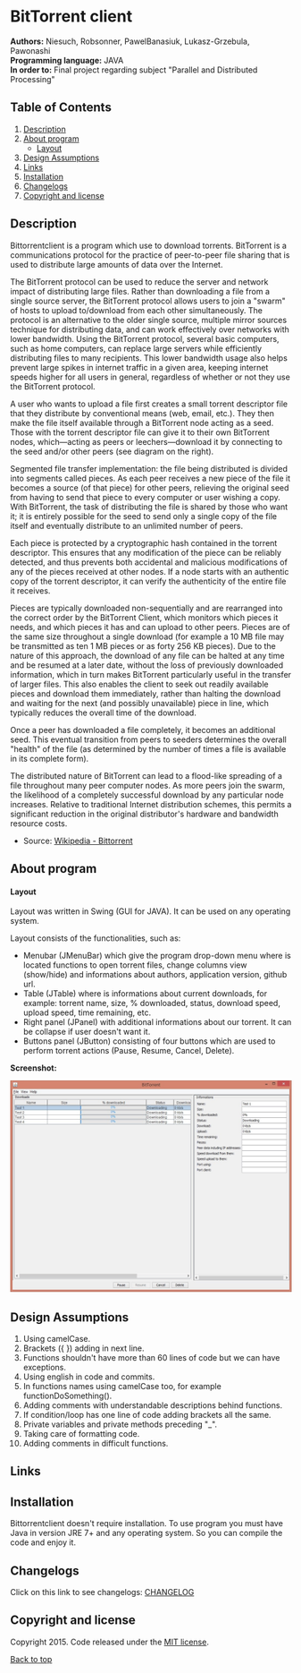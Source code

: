 # BitTorrent client
<b>Authors:</b> Niesuch, Robsonner, PawelBanasiuk, Lukasz-Grzebula, Pawonashi <br />
<b>Programming language:</b> JAVA <br />
<b>In order to:</b> Final project regarding subject "Parallel and Distributed Processing" <br />

## Table of Contents
1. [Description](https://github.com/niesuch/bittorrentclient/blob/master/README.md#description)
2. [About program](https://github.com/niesuch/bittorrentclient/blob/master/README.md#about-program)
	* [Layout](https://github.com/niesuch/bittorrentclient/blob/master/README.md#layout)
3. [Design Assumptions](https://github.com/niesuch/bittorrentclient/blob/master/README.md#desing-assumptions)
4. [Links](https://github.com/niesuch/bittorrentclient/blob/master/README.md#links)
5. [Installation](https://github.com/niesuch/bittorrentclient/blob/master/README.md#installation)
6. [Changelogs](https://github.com/niesuch/bittorrentclient/blob/master/README.md#changelogs)
7. [Copyright and license](https://github.com/niesuch/bittorrentclient/blob/master/README.md#copyright-and-license)

## Description
Bittorrentclient is a program which use to download torrents. BitTorrent is a communications protocol for the practice of peer-to-peer file sharing that is used to distribute large amounts of data over the Internet.

The BitTorrent protocol can be used to reduce the server and network impact of distributing large files. Rather than downloading a file from a single source server, the BitTorrent protocol allows users to join a "swarm" of hosts to upload to/download from each other simultaneously. The protocol is an alternative to the older single source, multiple mirror sources technique for distributing data, and can work effectively over networks with lower bandwidth. Using the BitTorrent protocol, several basic computers, such as home computers, can replace large servers while efficiently distributing files to many recipients. This lower bandwidth usage also helps prevent large spikes in internet traffic in a given area, keeping internet speeds higher for all users in general, regardless of whether or not they use the BitTorrent protocol.

A user who wants to upload a file first creates a small torrent descriptor file that they distribute by conventional means (web, email, etc.). They then make the file itself available through a BitTorrent node acting as a seed. Those with the torrent descriptor file can give it to their own BitTorrent nodes, which—acting as peers or leechers—download it by connecting to the seed and/or other peers (see diagram on the right).

Segmented file transfer implementation: the file being distributed is divided into segments called pieces. As each peer receives a new piece of the file it becomes a source (of that piece) for other peers, relieving the original seed from having to send that piece to every computer or user wishing a copy. With BitTorrent, the task of distributing the file is shared by those who want it; it is entirely possible for the seed to send only a single copy of the file itself and eventually distribute to an unlimited number of peers.

Each piece is protected by a cryptographic hash contained in the torrent descriptor. This ensures that any modification of the piece can be reliably detected, and thus prevents both accidental and malicious modifications of any of the pieces received at other nodes. If a node starts with an authentic copy of the torrent descriptor, it can verify the authenticity of the entire file it receives.

Pieces are typically downloaded non-sequentially and are rearranged into the correct order by the BitTorrent Client, which monitors which pieces it needs, and which pieces it has and can upload to other peers. Pieces are of the same size throughout a single download (for example a 10 MB file may be transmitted as ten 1 MB pieces or as forty 256 KB pieces). Due to the nature of this approach, the download of any file can be halted at any time and be resumed at a later date, without the loss of previously downloaded information, which in turn makes BitTorrent particularly useful in the transfer of larger files. This also enables the client to seek out readily available pieces and download them immediately, rather than halting the download and waiting for the next (and possibly unavailable) piece in line, which typically reduces the overall time of the download.

Once a peer has downloaded a file completely, it becomes an additional seed. This eventual transition from peers to seeders determines the overall "health" of the file (as determined by the number of times a file is available in its complete form).

The distributed nature of BitTorrent can lead to a flood-like spreading of a file throughout many peer computer nodes. As more peers join the swarm, the likelihood of a completely successful download by any particular node increases. Relative to traditional Internet distribution schemes, this permits a significant reduction in the original distributor's hardware and bandwidth resource costs.

* Source: [Wikipedia - Bittorrent](https://en.wikipedia.org/wiki/BitTorrent)

## About program
#### Layout
Layout was written in Swing (GUI for JAVA). It can be used on any operating system.

Layout consists of the functionalities, such as:
* Menubar (JMenuBar) which give the program drop-down menu where is located functions to open torrent files, change columns view (show/hide) and informations about authors, application version, github url.
* Table (JTable) where is informations about current downloads, for example: torrent name, size, % downloaded, status, download speed, upload speed, time remaining, etc.
* Right panel (JPanel) with additional informations about our torrent. It can be collapse if user doesn't want it.
* Buttons panel (JButton) consisting of four buttons which are used to perform torrent actions (Pause, Resume, Cancel, Delete).

<b>Screenshot:</b>

![Alt text](/docs/screenshots/layout.jpg)

## Design Assumptions
1. Using camelCase.
2. Brackets ({ }) adding in next line.
3. Functions shouldn't have more than 60 lines of code but we can have exceptions.
4. Using english in code and commits.
5. In functions names using camelCase too, for example functionDoSomething().
6. Adding comments with understandable descriptions behind functions.
7. If condition/loop has one line of code adding brackets all the same.
8. Private variables and private methods preceding "_".
9. Taking care of formatting code.
10. Adding comments in difficult functions.

## Links

## Installation
Bittorrentclient doesn't require installation. To use program you must have Java in version JRE 7+ and any operating system. So you can compile the code and enjoy it.

## Changelogs
Click on this link to see changelogs: [CHANGELOG](https://github.com/niesuch/bittorrentclient/releases)

## Copyright and license
Copyright 2015. Code released under the [MIT license](https://github.com/niesuch/bittorrentclient/blob/master/LICENSE.md).

[Back to top](https://github.com/niesuch/bittorrentclient/blob/master/README.md#bittorrent-client)
